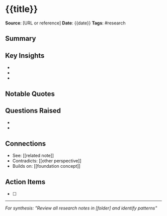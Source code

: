 # {{title}}

**Source**: [URL or reference]
**Date**: {{date}}
**Tags**: #research

## Summary
<!-- Key points in 2-3 sentences -->

## Key Insights
- 
- 
- 

## Notable Quotes
> 

## Questions Raised
- 
- 

## Connections
<!-- How does this relate to other notes? -->
- See: [[related note]]
- Contradicts: [[other perspective]]
- Builds on: [[foundation concept]]

## Action Items
- [ ] 

---
*For synthesis: "Review all research notes in [folder] and identify patterns"*
